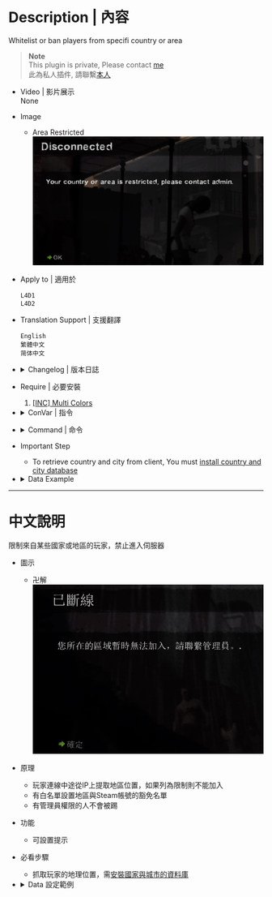 # Description | 內容
Whitelist or ban players from specifi country or area

> __Note__ <br/>
This plugin is private, Please contact [me](https://github.com/fbef0102/Game-Private_Plugin#私人插件列表-private-plugins-list)<br/>
此為私人插件, 請聯繫[本人](https://github.com/fbef0102/Game-Private_Plugin#私人插件列表-private-plugins-list)

* Video | 影片展示
<br>None

* Image
	* Area Restricted
	<br/>![ban_country_player_1](image/ban_country_player_1.jpg)

* Apply to | 適用於
	```
	L4D1
	L4D2
	```

* Translation Support | 支援翻譯
	```
	English
	繁體中文
	简体中文
	```

* <details><summary>Changelog | 版本日誌</summary>

	* v1.0 (2023-6-14)
		* Initial Release
</details>

* Require | 必要安裝
	1. [[INC] Multi Colors](https://github.com/fbef0102/L4D1_2-Plugins/releases/tag/Multi-Colors)

* <details><summary>ConVar | 指令</summary>

	* cfg/sourcemod/ban_country_player.cfg
		```php
		// If 1, Announce to entire server if the connecting player got kicked
		ban_country_player_announce "1"

		// 0=Plugin off, 1=Plugin on.
		ban_country_player_enable "1"

		// Players with these flags will not be kikced. (Empty = Everyone, -1: Nobody)
		ban_country_player_immune_flag "z"
		```
</details>

* <details><summary>Command | 命令</summary>

	* **Reload the 'ban country player' whitelist (Adm Require: ADMFLAG_ROOT)**
		```php
		sm_reloadlist_bca
		```

	* **View current 'ban country player' whitelist (Adm Require: ADMFLAG_ROOT)**
		```php
		sm_displaylist_bca
		```
</details>

* Important Step
	* To retrieve country and city from client, You must [install country and city database](/Tutorial_%E6%95%99%E5%AD%B8%E5%8D%80/English/Server/Install_Other_File#country-and-city-database)

* <details><summary>Data Example</summary>
	
	* configs/ban_country_player_whitelist.cfg
		```php
		//Area - Do not delete this line
		Taiwan

		//Steam64 ID - Do not delete this line
		XXXXXXXXXXXX
		```

	*  [All country names](http://www.geonames.org/countries/)
	* [Steam ID finder](https://steamid.xyz/)
</details>

- - - -
# 中文說明
限制來自某些國家或地區的玩家，禁止進入伺服器

* 圖示
	* 卍解
	<br/>![ban_country_player_1](image/zho/ban_country_player_1.jpg)

* 原理
	* 玩家連線中途從IP上提取地區位置，如果列為限制則不能加入
	* 有白名單設置地區與Steam帳號的豁免名單
	* 有管理員權限的人不會被踢

* 功能
	* 可設置提示

* 必看步驟
	* 抓取玩家的地理位置，需[安裝國家與城市的資料庫](/Tutorial_%E6%95%99%E5%AD%B8%E5%8D%80/Chinese_%E7%B9%81%E9%AB%94%E4%B8%AD%E6%96%87/Server/%E5%AE%89%E8%A3%9D%E5%85%B6%E4%BB%96%E6%AA%94%E6%A1%88%E6%95%99%E5%AD%B8#%E5%AE%89%E8%A3%9D%E5%9C%8B%E5%AE%B6%E8%88%87%E5%9F%8E%E5%B8%82%E7%9A%84%E8%B3%87%E6%96%99%E5%BA%AB)

* <details><summary>Data 設定範例</summary>
	
	* 白名單文件位於 configs/ban_country_player_whitelist.cfg
		```php
		//Area - Do not delete this line <== 地區白名單 - 請勿刪除此行
		Taiwan

		//Steam64 ID - Do not delete this line <==  Steam ID 豁免名單，格式為SteamId 64 - 請勿刪除此行
		XXXXXXXXXXXX
		```

	* [所有地區的名稱](http://www.geonames.org/countries/)
	* [Steam ID 查找](https://steamid.xyz/)
</details>

